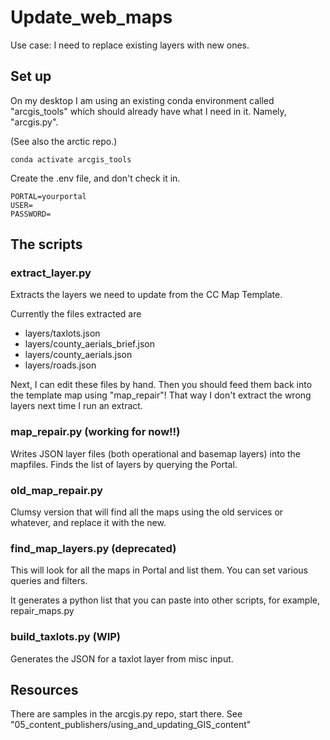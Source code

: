 # Update_web_maps

Use case: I need to replace existing layers with new ones.

## Set up

On my desktop I am using an existing conda environment called "arcgis_tools"
which should already have what I need in it. Namely, "arcgis.py".

(See also the arctic repo.)

    conda activate arcgis_tools

Create the .env file, and don't check it in.

    PORTAL=yourportal
    USER=
    PASSWORD=

## The scripts

### extract_layer.py

Extracts the layers we need to update from the CC Map Template.

Currently the files extracted are

* layers/taxlots.json
* layers/county_aerials_brief.json
* layers/county_aerials.json
* layers/roads.json

Next, I can edit these files by hand.
Then you should feed them back into the template map using "map_repair"!
That way I don't extract the wrong layers next time I run an extract.

### map_repair.py (working for now!!)

Writes JSON layer files (both operational and basemap layers) into the mapfiles.
Finds the list of layers by querying the Portal.

### old_map_repair.py

Clumsy version that will find all the maps using
the old services or whatever, and replace it with the new.
### find_map_layers.py (deprecated)

This will look for all the maps in Portal and list them.
You can set various queries and filters.

It generates a python list that you can paste into other scripts,
for example, repair_maps.py

### build_taxlots.py (WIP)

Generates the JSON for a taxlot layer from misc input.

## Resources 

There are samples in the arcgis.py repo, start there.
See "05_content_publishers/using_and_updating_GIS_content"


